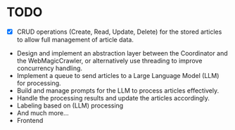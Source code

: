 # TODO

- [x]  CRUD operations (Create, Read, Update, Delete) for the stored articles to allow full management of article data.
- Design and implement an abstraction layer between the Coordinator and the WebMagicCrawler, or alternatively use threading to improve concurrency handling.
- Implement a queue to send articles to a Large Language Model (LLM) for processing.
- Build and manage prompts for the LLM to process articles effectively.
- Handle the processing results and update the articles accordingly.
- Labeling based on (LLM) processing
- And much more...
- Frontend
